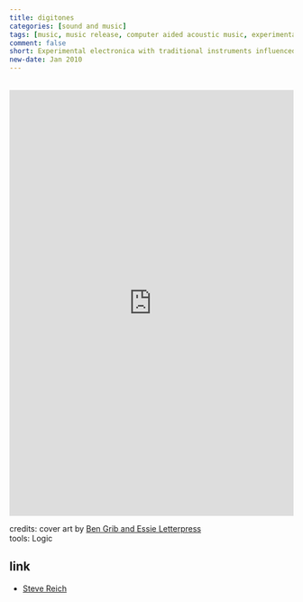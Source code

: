 ```yaml
---
title: digitones
categories: [sound and music]
tags: [music, music release, computer aided acoustic music, experimental electronica]
comment: false
short: Experimental electronica with traditional instruments influenced by the music of Steve Reich.
new-date: Jan 2010
---
```

<br>
 <div style="max-width: 700px;"><div style="left: 0; width: 100%; height: 0; position: relative; padding-bottom: 100%; padding-top: 251px;"><iframe src="https://bandcamp.com/EmbeddedPlayer/album=3182470717/size=large/bgcol=ffffff/linkcol=0687f5/transparent=true//" style="border: 0; top: 0; left: 0; width: 100%; height: 100%; position: absolute;" allowfullscreen scrolling="no"></iframe></div></div>

credits: cover art by [Ben Grib and Essie Letterpress](https://www.behance.net/gallery/19229875/Africana-Cards)  
tools: Logic

## link
- [Steve Reich](https://stevereich.com/)
